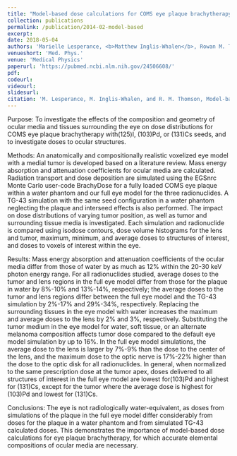 ```yaml
---
title: "Model-based dose calculations for COMS eye plaque brachytherapy using an anatomically realistic eye phantom"
collection: publications
permalink: /publication/2014-02-model-based
excerpt: 
date: 2018-05-04
authors: 'Marielle Lesperance, <b>Matthew Inglis-Whalen</b>, Rowan M. Thomson'
venueshort: 'Med. Phys.'
venue: 'Medical Physics'
paperurl: 'https://pubmed.ncbi.nlm.nih.gov/24506608/'
pdf: 
codeurl:
videourl:
slidesurl:
citation: 'M. Lesperance, M. Inglis-Whalen, and R. M. Thomson, Model-based dose calculations for COMS eye plaque brachytherapy using an anatomically realistic eye phantom , Med. Phys. 41(2) (2013) 021717'
---
```

Purpose: To investigate the effects of the composition and geometry of ocular media and tissues surrounding the eye on dose distributions for COMS eye plaque brachytherapy with(125)I, (103)Pd, or (131)Cs seeds, and to investigate doses to ocular structures.

Methods: An anatomically and compositionally realistic voxelized eye model with a medial tumor is developed based on a literature review. Mass energy absorption and attenuation coefficients for ocular media are calculated. Radiation transport and dose deposition are simulated using the EGSnrc Monte Carlo user-code BrachyDose for a fully loaded COMS eye plaque within a water phantom and our full eye model for the three radionuclides. A TG-43 simulation with the same seed configuration in a water phantom neglecting the plaque and interseed effects is also performed. The impact on dose distributions of varying tumor position, as well as tumor and surrounding tissue media is investigated. Each simulation and radionuclide is compared using isodose contours, dose volume histograms for the lens and tumor, maximum, minimum, and average doses to structures of interest, and doses to voxels of interest within the eye.

Results: Mass energy absorption and attenuation coefficients of the ocular media differ from those of water by as much as 12% within the 20-30 keV photon energy range. For all radionuclides studied, average doses to the tumor and lens regions in the full eye model differ from those for the plaque in water by 8%-10% and 13%-14%, respectively; the average doses to the tumor and lens regions differ between the full eye model and the TG-43 simulation by 2%-17% and 29%-34%, respectively. Replacing the surrounding tissues in the eye model with water increases the maximum and average doses to the lens by 2% and 3%, respectively. Substituting the tumor medium in the eye model for water, soft tissue, or an alternate melanoma composition affects tumor dose compared to the default eye model simulation by up to 16%. In the full eye model simulations, the average dose to the lens is larger by 7%-9% than the dose to the center of the lens, and the maximum dose to the optic nerve is 17%-22% higher than the dose to the optic disk for all radionuclides. In general, when normalized to the same prescription dose at the tumor apex, doses delivered to all structures of interest in the full eye model are lowest for(103)Pd and highest for (131)Cs, except for the tumor where the average dose is highest for (103)Pd and lowest for (131)Cs.

Conclusions: The eye is not radiologically water-equivalent, as doses from simulations of the plaque in the full eye model differ considerably from doses for the plaque in a water phantom and from simulated TG-43 calculated doses. This demonstrates the importance of model-based dose calculations for eye plaque brachytherapy, for which accurate elemental compositions of ocular media are necessary.
